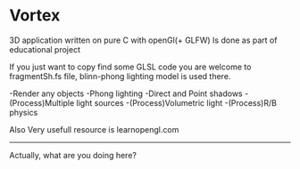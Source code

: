 # Vortex
3D application written on pure C with openGl(+ GLFW)
Is done as part of educational project

If you just want to copy find some GLSL code you are welcome to fragmentSh.fs file, blinn-phong lighting model is used there.

-Render any objects
-Phong lighting
-Direct and Point shadows
-(Process)Multiple light sources
-(Process)Volumetric light
-(Process)R/B physics


Also Very usefull resource is learnopengl.com

------------
Actually, what are you doing here?
